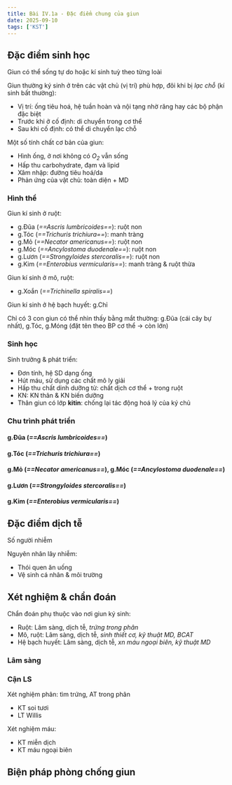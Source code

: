 ```yaml
---
title: Bài IV.1a - Đặc điểm chung của giun
date: 2025-09-10
tags: ['KST']
---
```


## Đặc điểm sinh học

Giun có thể sống tự do hoặc kí sinh tuỳ theo từng loài

Giun thường ký sinh ở trên các vật chủ (vị trí) phù hợp, đôi khi bị *lạc chỗ* (kí sinh bất thường):

- Vị trí: ống tiêu hoá, hệ tuần hoàn và nội tạng nhờ răng hay các bộ phận đặc biệt
- Trước khi ở cố định: di chuyển trong cơ thể
- Sau khi cố định: có thể di chuyển lạc chỗ

Một số tính chất cơ bản của giun:

- Hình ống, ở nơi không có *O<sub>2</sub>* vẫn sống
- Hấp thu carbohydrate, đạm và lipid
- Xâm nhập: đường tiêu hoá/da
- Phản ứng của vật chủ: toàn diện + MD

### Hình thể

Giun kí sinh ở ruột:

- g.Đũa (*==Ascris lumbricoides==*): ruột non
- g.Tóc (*==Trichuris trichiura==*): manh tràng
- g.Mỏ (*==Necator americanus==*): ruột non
- g.Móc (*==Ancylostoma duodenale==*): ruột non
- g.Lươn (*==Strongyloides stercoralis==*): ruột non
- g.Kim (*==Enterobius vermicularis==*): manh tràng & ruột thừa

Giun kí sinh ở mô, ruột:

- g.Xoắn (*==Trichinella spiralis==*)

Giun kí sinh ở hệ bạch huyết: g.Chỉ

Chỉ có 3 con giun có thể nhìn thấy bằng mắt thường: g.Đũa (cái cây bự nhất), g.Tóc, g.Móng (đặt tên theo BP cơ thể -> còn lớn)

### Sinh học

Sinh trưởng & phát triển:

- Đơn tính, hệ SD dạng ống
- Hút máu, sử dụng các chất mô ly giải
- Hấp thu chất dinh dưỡng từ: chất dịch cơ thể + trong ruột
- KN: KN thân & KN biến dưỡng
- Thân giun có lớp **kitin**: chống lại tác động hoá lý của ký chủ

### Chu trình phát triển

#### g.Đũa (*==Ascris lumbricoides==*)

#### g.Tóc (*==Trichuris trichiura==*)

#### g.Mỏ (*==Necator americanus==*), g.Móc (*==Ancylostoma duodenale==*)

#### g.Lươn (*==Strongyloides stercoralis==*)

#### g.Kim (*==Enterobius vermicularis==*)

## Đặc điểm dịch tễ

Số người nhiễm

Nguyên nhân lây nhiễm:

- Thói quen ăn uống
- Vệ sinh cá nhân & môi trường

## Xét nghiệm & chẩn đoán

Chẩn đoán phụ thuộc vào nơi giun ký sinh:

- Ruột: Lâm sàng, dịch tễ, *trứng trong phân*
- Mô, ruột: Lâm sàng, dịch tễ, *sinh thiết cơ, kỹ thuật MD, BCAT*
- Hệ bạch huyết: Lâm sàng, dịch tễ, *xn máu ngoại biên, kỹ thuật MD*

### Lâm sàng

### Cận LS

Xét nghiệm phân: tìm trứng, AT trong phân

- KT soi tươi
- LT Willis

Xét nghiệm máu:

- KT miễn dịch
- KT máu ngoại biên

## Biện pháp phòng chống giun
